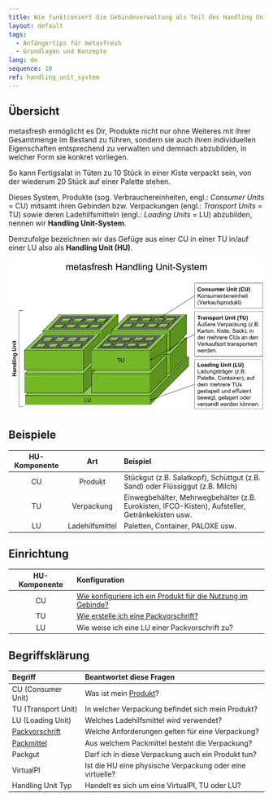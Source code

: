 ```yaml
---
title: Wie funktioniert die Gebindeverwaltung als Teil des Handling Unit Systems?
layout: default
tags:
  - Anfängertips für metasfresh
  - Grundlagen und Konzepte
lang: de
sequence: 10
ref: handling_unit_system
---
```


## Übersicht
metasfresh ermöglicht es Dir, Produkte nicht nur ohne Weiteres mit ihrer Gesamtmenge im Bestand zu führen, sondern sie auch ihren individuellen Eigenschaften entsprechend zu verwalten und demnach abzubilden, in welcher Form sie konkret vorliegen.

So kann Fertigsalat in Tüten zu 10 Stück in einer Kiste verpackt sein, von der wiederum 20 Stück auf einer Palette stehen.

Dieses System, Produkte (sog. Verbrauchereinheiten, engl.: *Consumer Units* = CU) mitsamt ihren Gebinden bzw. Verpackungen (engl.: *Transport Units* = TU) sowie deren Ladehilfsmitteln (engl.: *Loading Units* = LU) abzubilden, nennen wir **Handling Unit-System**.

Demzufolge bezeichnen wir das Gefüge aus einer CU in einer TU in/auf einer LU also als **Handling Unit (HU)**.

![Handling Unit](assets/Handling_Unit_System_DE.png)

## Beispiele

| HU-Komponente | Art | Beispiel |
| :---: | :---: | :--- |
| CU | Produkt | Stückgut (z.B. Salatkopf), Schüttgut (z.B. Sand) oder Flüssiggut (z.B. Milch) |
| TU | Verpackung | Einwegbehälter, Mehrwegbehälter (z.B. Eurokisten, IFCO-Kisten), Aufsteller, Getränkekisten usw. |
| LU | Ladehilfsmittel | Paletten, Container, PALOXE usw. |

## Einrichtung

| HU-Komponente | Konfiguration |
| :---: | :--- |
| CU | [Wie konfiguriere ich ein Produkt für die Nutzung im Gebinde?](CU-TU_Zuordnung) |
| TU | [Wie erstelle ich eine Packvorschrift?](Packvorschrift_erstellen) |
| LU | Wie weise ich eine LU einer Packvorschrift zu? |

## Begriffsklärung

| Begriff | Beantwortet diese Fragen |
| :--- | :--- |
| CU (Consumer Unit) | Was ist mein [Produkt](NeuesProdukt)? |
| TU (Transport Unit) | In welcher Verpackung befindet sich mein Produkt? |
| LU (Loading Unit) | Welches Ladehilfsmittel wird verwendet? |
| [Packvorschrift](Packvorschrift_erstellen) | Welche Anforderungen gelten für eine Verpackung? |
| [Packmittel](Packmittel_einrichten) | Aus welchem Packmittel besteht die Verpackung? |
| Packgut | Darf ich in diese Verpackung auch ein Produkt tun? |
| VirtualPI | Ist die HU eine physische Verpackung oder eine virtuelle? |
| Handling Unit Typ | Handelt es sich um eine VirtualPI, TU oder LU? |

